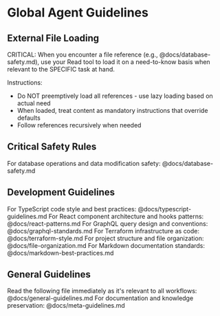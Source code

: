 # Global Agent Guidelines

## External File Loading

CRITICAL: When you encounter a file reference (e.g., @docs/database-safety.md), use your Read tool to load it on a need-to-know basis when relevant to the SPECIFIC task at hand.

Instructions:

- Do NOT preemptively load all references - use lazy loading based on actual need
- When loaded, treat content as mandatory instructions that override defaults
- Follow references recursively when needed

## Critical Safety Rules

For database operations and data modification safety: @docs/database-safety.md

## Development Guidelines

For TypeScript code style and best practices: @docs/typescript-guidelines.md
For React component architecture and hooks patterns: @docs/react-patterns.md
For GraphQL query design and conventions: @docs/graphql-standards.md
For Terraform infrastructure as code: @docs/terraform-style.md
For project structure and file organization: @docs/file-organization.md
For Markdown documentation standards: @docs/markdown-best-practices.md

## General Guidelines

Read the following file immediately as it's relevant to all workflows: @docs/general-guidelines.md
For documentation and knowledge preservation: @docs/meta-guidelines.md
